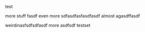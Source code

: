 test

more stuff
fasdf
even more
sdfasdfasfasdfasdf
almost
agasdffasdf

weirdinasfsdfsdfasdf
more
asdfsdf
testset
